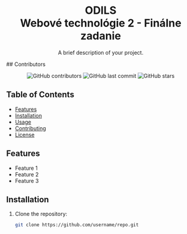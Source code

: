 <!-- Title -->
<h1 align="center">ODILS<br>
Webové technológie 2 - Finálne zadanie</h2></h1>

<!-- Description -->
<p align="center">A brief description of your project.</p>
## Contributors
<!-- Badges -->
<p align="center">
    <img alt="GitHub contributors" src="https://github.com/davidhuszarik/WEBTE2-FINAL-SLIDO">
    <img alt="GitHub last commit" src="https://github.com/davidhuszarik/WEBTE2-FINAL-SLIDO">
    <img alt="GitHub stars" src="https://img.shields.io/github/stars/username/repo?style=social">
</p>

<!-- Table of Contents -->
## Table of Contents
- [Features](#features)
- [Installation](#installation)
- [Usage](#usage)
- [Contributing](#contributing)
- [License](#license)

<!-- Features -->
## Features
- Feature 1
- Feature 2
- Feature 3

<!-- Installation -->
## Installation
1. Clone the repository:
   ```sh
   git clone https://github.com/username/repo.git
